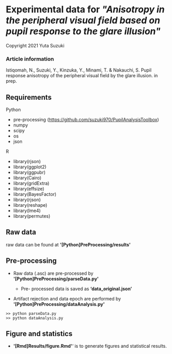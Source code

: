 # Experimental data for *"Anisotropy in the peripheral visual field based on pupil response to the glare illusion"*
Copyright 2021 Yuta Suzuki

### Article information
Istiqomah, N., Suzuki, Y., Kinzuka, Y., Minami, T. & Nakauchi, S. Pupil response anisotropy of the peripheral visual field by the glare illusion. in prep.

## Requirements
Python
- pre-processing (https://github.com/suzuki970/PupilAnalysisToolbox)
- numpy
- scipy
- os
- json

R
- library(rjson)
- library(ggplot2)
- library(ggpubr)
- library(Cairo)
- library(gridExtra)
- library(effsize)
- library(BayesFactor)
- library(rjson)
- library(reshape)
- library(lme4)
- library(permutes)

## Raw data
raw data can be found at **'[Python]PreProcessing/results'**

## Pre-processing
- Raw data (.asc) are pre-processed by **'[Python]PreProcessing/parseData.py'**

	- Pre- processed data is saved as **‘data_original.json’**

- Artifact rejection and data epoch are performed by **'[Python]PreProcessing/dataAnalysis.py'**

```
>> python parseData.py	
>> python dataAnalysis.py
```


## Figure and statistics
-  **'[Rmd]Results/figure.Rmd'**‘ is to generate figures and statistical results.
